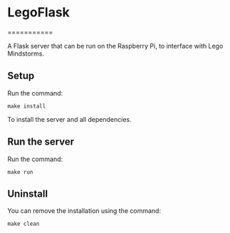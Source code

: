 # LegoFlask
===========

A Flask server that can be run on the Raspberry Pi, to interface with Lego Mindstorms.


## Setup

Run the command:

```
make install
```

To install the server and all dependencies.

## Run the server

Run the command:

```
make run
```


## Uninstall

You can remove the installation using the command:

```
make clean
```

